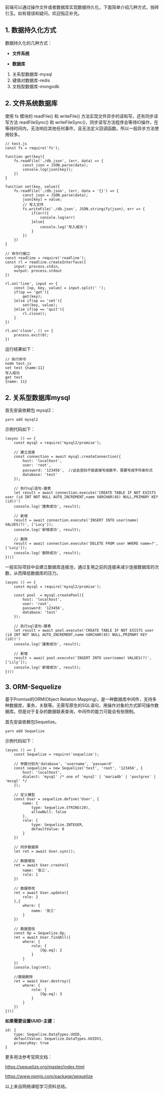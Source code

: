 前端可以通过操作文件或者数据库实现数据持久化，下面简单介绍几种方式，抛砖引玉。如有错误和疑问，欢迎指正补充。

## 1. 数据持久化方式

数据持久化的几种方式：

- **文件系统**

- **数据库**

1. 关系型数据库-mysql
2. 键值对数据库-redis
3. 文档型数据库-mongodb

## 2. 文件系统数据库

使用 fs 模块的 readFile() 和 writeFile() 方法实现文件异步的读和写，还有同步读写方法 readFileSync() 和 writeFileSync()，同步读写方法程序会等待IO操作，在等待时间内，无法响应其他任何事件，且无法定义回调函数。所以一般异步方法使用较多。

```
// test.js
const fs = require('fs');

function get(key){
    fs.readFile('./db.json', (err, data) => {
        const json = JSON.parse(data);
        console.log(json[key]);
    })
}

function set(key, value){
    fs.readFile('./db.json', (err, data = '{}') => {
        const json = JSON.parse(data);
        json[key] = value;
        // 写入文件
        fs.writeFile('./db.json', JSON.stringify(json), err => {
            if(err){
                console.log(err)
            }else{
                console.log('写入成功')
            }
        })
    })
}

// 命令行接口
const readline = require('readline');
const rl = readline.createInterface({
    input: process.stdin,
    output: process.stdout
})

rl.on('line', input => {
    const [op, key, value] = input.split(' ');
    if(op == 'get'){
        get(key);
    }else if(op == 'set'){
        set(key, value);
    }else if(op == 'quit'){
        rl.close();
    }
})

rl.on('close', () => {
    process.exit(0);
})
```

运行结果如下：

```
// 执行命令
node test.js
set test {name:11}
写入成功
get test
{name: 11}
```


## 2. 关系型数据库mysql

首先安装依赖包 mysql2：

```
yarn add mysql2
```

示例代码如下：

```
(async () => {
    const mysql = require('mysql2/promise');

    // 建立连接
    const connection = await mysql.createConnection({
        host: 'localhost',
        user: 'root',
        password: '123456',  //此处密码不能直接写成数字，需要写成字符串形式
        database: 'test'
    });

    // 执行sql语句-建表
    let result = await connection.execute('CREATE TABLE IF NOT EXISTS user (id INT NOT NULL AUTO_INCREMENT,name VARCHAR(45) NULL,PRIMARY KEY (id))')
    console.log('建表成功', result);

    // 新增
    result = await connection.execute('INSERT INTO user(name) VALUES(?)', ['Lucy']);
    console.log('新增成功', result);

    // 删除
    result = await connection.execute('DELETE FROM user WHERE name=?', ['Lucy']);
    console.log('删除成功', result);
})()
```

一般实际项目中会建立数据库连接池，通过复用之前的连接来减少连接数据库的次数，从而降低数据库的压力。

```
(async () => {
    const mysql = require('mysql2/promise');

    const pool  = mysql.createPool({
        host: 'localhost',
        user: 'root',
        password: '123456',
        database: 'test'
    });

    // 执行sql语句-建表
    let result = await pool.execute('CREATE TABLE IF NOT EXISTS user (id INT NOT NULL AUTO_INCREMENT,name VARCHAR(45) NULL,PRIMARY KEY (id))')
    console.log('建表成功', result);

    // 新增
    result = await pool.execute('INSERT INTO user(name) VALUES(?)', ['Lily']);
    console.log('新增成功', result);
})()
```

## 3. ORM-Sequelize

基于Promise的ORM(Object Relation Mapping)，是一种数据库中间件，支持多种数据库，事务，关联等。无需写原生的SQL语句，用操作对象的方式即可操作数据库。但是对于复杂的数据联表查询，中间件的能力可能会有些限制。

首先安装依赖包Sequelize。

```
yarn add Sequelize
```

示例代码如下：

```
(async () => {
    const Sequelize = require('sequelize');

    // 参数分别为'database', 'username', 'password'
    const sequelize = new Sequelize('test', 'root', '123456', {   
        host: 'localhost',
        dialect: 'mysql' /* one of 'mysql' | 'mariadb' | 'postgres' | 'mssql' */
    });
	
    // 定义模型
    const User = sequelize.define('User', {
        name: {
            type: Sequelize.STRING(20), 
            allowNull: false
        },
        role: {
            type: Sequelize.INTEGER,
            defaultValue: 0
        }
    })
	
    // 同步数据库
    let ret = await User.sync();
	
    // 数据增加
    ret = await User.create({
        name: '张三',
        role: 1
    })

    // 数据修改
    ret = await User.update({
        role: 2
    },{
        where: {
            name: '张三'
        }
    })
	
    // 数据查找
    const Op = Sequelize.Op;
    ret = await User.findAll({
        where: {
            role: { 
                [Op.eq]: 2
            }
        }
    })
    console.log(ret);

    //数据删除
    ret = await User.destroy({
        where: {
            role: { 
                [Op.eq]: 3
            }
        }
    })
})()
```

**如果需要设置UUID-主键：**

```
id: {
    type: Sequelize.DataTypes.UUID,
    defaultValue: Sequelize.DataTypes.UUIDV1,
    primaryKey: true
}
```

更多用法参考官网文档：

https://sequelize.org/master/index.html

https://www.npmjs.com/package/sequelize

以上来自网络课程学习资料总结。
